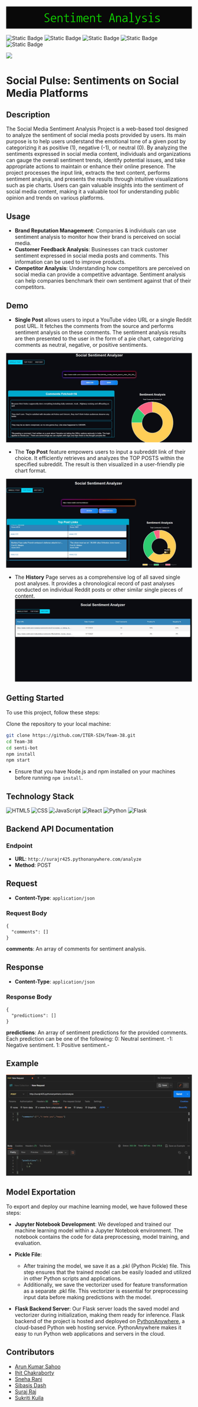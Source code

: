 
![Header-Image](Header_Img.png)

![Static Badge](https://img.shields.io/badge/Team-Sentinels-blue?link=https%3A%2F%2Fwww.sih.gov.in%2Fsih2023PS)
![Static Badge](https://img.shields.io/badge/TeamNumber-38-blue?link=https%3A%2F%2Fwww.sih.gov.in%2Fsih2023PS)
![Static Badge](https://img.shields.io/badge/Problem_Statement-SIH_1357-blue?link=https%3A%2F%2Fwww.sih.gov.in%2Fsih2023PS)
![Static Badge](https://img.shields.io/badge/Organization-Ministry%20of%20Commerce%20and%20Industries-blue?link=https%3A%2F%2Fwww.sih.gov.in%2Fsih2023PS)
![Static Badge](https://img.shields.io/badge/Theme-Miscellaneous-blue?link=https%3A%2F%2Fwww.sih.gov.in%2Fsih2023PS)

![](https://raw.githubusercontent.com/andreasbm/readme/master/assets/lines/rainbow.png)

# Social Pulse: Sentiments on Social Media Platforms




## Description
The Social Media Sentiment Analysis Project is a web-based tool designed to analyze the sentiment of social media posts provided by users. Its main purpose is to help users understand the emotional tone of a given post by categorizing it as positive (1), negative (-1), or neutral (0). By analyzing the sentiments expressed in social media content, individuals and organizations can gauge the overall sentiment trends, identify potential issues, and take appropriate actions to maintain or enhance their online presence. The project processes the input link, extracts the text content, performs sentiment analysis, and presents the results through intuitive visualizations such as pie charts. Users can gain valuable insights into the sentiment of social media content, making it a valuable tool for understanding public opinion and trends on various platforms.

## Usage
- **Brand Reputation Management**: Companies & individuals can use sentiment analysis to monitor how their brand is perceived on social media.
- **Customer Feedback Analysis**: Businesses can track customer sentiment expressed in social media posts and comments. This information can be used to improve products.
- **Competitor Analysis**: Understanding how competitors are perceived on social media can provide a competitive advantage. Sentiment analysis can help companies benchmark their own sentiment against that of their competitors.


## Demo
- **Single Post** allows users to input a YouTube video URL or a single Reddit post URL. It fetches the comments from the source and performs sentiment analysis on these comments. The sentiment analysis results are then presented to the user in the form of a pie chart, categorizing comments as neutral, negative, or positive sentiments.

![Single-Post](SinglePost_Img.jpg)
- The **Top Post** feature empowers users to input a subreddit link of their choice. It efficiently retrieves and analyzes the TOP POSTS within the specified subreddit. The result is then visualized in a user-friendly pie chart format.

![Top-Post-Page](TopPost_Img.jpg)

- The **History** Page serves as a comprehensive log of all saved single post analyses. It provides a chronological record of past analyses conducted on individual Reddit posts or other similar single pieces of content.
![History](History_Img.jpg)

## Getting Started

To use this project, follow these steps:

Clone the repository to your local machine:

```bash
git clone https://github.com/ITER-SIH/Team-38.git
cd Team-38
cd senti-bot
npm install
npm start
```

- Ensure that you have Node.js and npm installed on your machines before running `npm install`.

## Technology Stack
![HTML5](https://img.shields.io/badge/-HTML5-333333?style=flat&logo=HTML5) ![CSS](https://img.shields.io/badge/-CSS-333333?style=flat&logo=CSS3&logoColor=1572B6) ![JavaScript](https://img.shields.io/badge/-JavaScript-333333?style=flat&logo=javascript)
![React](https://img.shields.io/badge/-React-333333?style=flat&logo=react)
 ![Python](https://img.shields.io/badge/-Python-333333?style=flat&logo=Python&logoColor=007396)
![Flask](https://img.shields.io/badge/-Flask-333333?style=flat&logo=flask)




## Backend API Documentation

### Endpoint

- **URL**: `http://surajr425.pythonanywhere.com/analyze`
- **Method**: POST

## Request

- **Content-Type**: `application/json`

### Request Body

```
{
  "comments": []
}
```
**comments**: An array of comments for sentiment analysis.
## Response
- **Content-Type**: `application/json`
### Response Body
```
{
  "predictions": []
}
```
**predictions**: An array of sentiment predictions for the provided comments. Each prediction can be one of the following:
0: Neutral sentiment.
-1: Negative sentiment.
1: Positive sentiment.-

## Example
![API-Structure](api_structure_img.jpg)



## Model Exportation
To export and deploy our machine learning model, we have followed these steps:

- **Jupyter Notebook Development**: We developed and trained our machine learning model within a Jupyter Notebook environment. The notebook contains the code for data preprocessing, model training, and evaluation.

- **Pickle File**:
  - After training the model, we save it as a .pkl (Python Pickle) file. This step ensures that the trained model can be easily loaded and utilized in other Python scripts and applications.
  - Additionally, we save the vectorizer used for feature transformation as a separate .pkl file. This vectorizer is essential for preprocessing input data before making predictions with the model.


- **Flask Backend Server**: Our Flask server loads the saved model and vectorizer during initialization, making them ready for inference. Flask backend of the project is hosted and deployed on [PythonAnywhere](https://www.pythonanywhere.com/), a cloud-based Python web hosting service. PythonAnywhere makes it easy to run Python web applications and servers in the cloud.


## Contributors
- [Arun Kumar Sahoo](https://www.github.com/arunsahoo-xt)
- [Ihit Chakraborty](https://www.github.com/ihitchak)
- [Sneha Rani](https://github.com/rani-sneha)
- [Sibasis Dash](https://github.com/sibasis828)
- [Suraj Raj](https://github.com/suraj-fusion)
- [Sukriti Kuila](https://www.github.com/sukriti-kuila)
